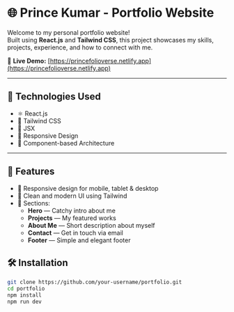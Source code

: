 # 🌐 Prince Kumar - Portfolio Website

Welcome to my personal portfolio website!  
Built using **React.js** and **Tailwind CSS**, this project showcases my skills, projects, experience, and how to connect with me.

🔗 **Live Demo:** [https://princefolioverse.netlify.app](https://princefolioverse.netlify.app)

---

## 🚀 Technologies Used

- ⚛️ React.js
- 💨 Tailwind CSS
- 🧩 JSX
- 🎨 Responsive Design
- 📁 Component-based Architecture

---

## 📂 Features

- 🔹 Responsive design for mobile, tablet & desktop
- 🔹 Clean and modern UI using Tailwind
- 🔹 Sections:
  - **Hero** — Catchy intro about me
  - **Projects** — My featured works
  - **About Me** — Short description about myself
  - **Contact** — Get in touch via email
  - **Footer** — Simple and elegant footer

## 🛠️ Installation

```bash
git clone https://github.com/your-username/portfolio.git
cd portfolio
npm install
npm run dev
```
